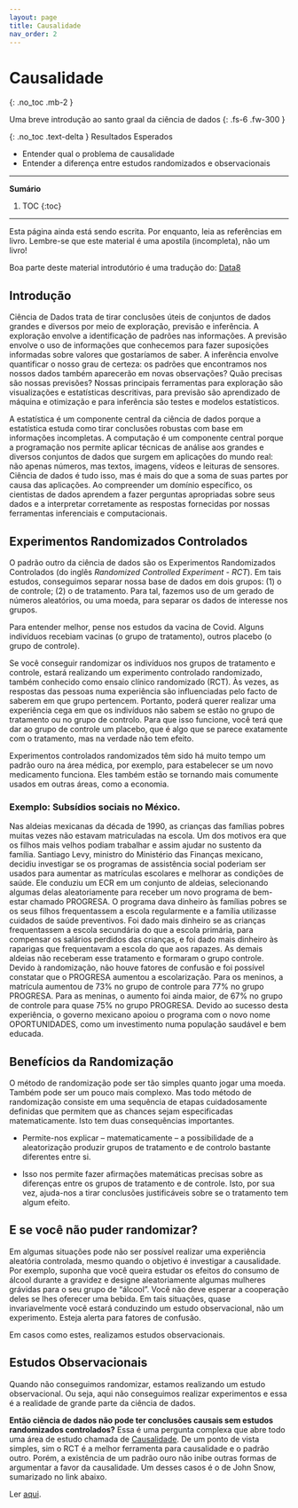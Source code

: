 ```yaml
---
layout: page
title: Causalidade
nav_order: 2
---
```


# Causalidade
{: .no_toc .mb-2 }

Uma breve introdução ao santo graal da ciência de dados
{: .fs-6 .fw-300 }

{: .no_toc .text-delta }
Resultados Esperados

* Entender qual o problema de causalidade
* Entender a diferença entre estudos randomizados e observacionais

---
**Sumário**
1. TOC
{:toc}
---

Esta página ainda está sendo escrita. Por enquanto, leia as
referências em livro. Lembre-se que este material é uma
apostila (incompleta), não um livro!

Boa parte deste material introdutório é uma tradução do:
[Data8](https://inferentialthinking.com/chapters/01/what-is-data-science.html)

## Introdução

Ciência de Dados trata de tirar conclusões úteis de
conjuntos de dados grandes e diversos por meio de
exploração, previsão e inferência. A exploração envolve a
identificação de padrões nas informações. A previsão
envolve o uso de informações que conhecemos para fazer
suposições informadas sobre valores que gostaríamos de
saber. A inferência envolve quantificar o nosso grau de
certeza: os padrões que encontramos nos nossos dados também
aparecerão em novas observações? Quão precisas são nossas
previsões? Nossas principais ferramentas para exploração
são visualizações e estatísticas descritivas, para previsão
são aprendizado de máquina e otimização e para inferência
são testes e modelos estatísticos.

A estatística é um componente central da ciência de dados
porque a estatística estuda como tirar conclusões robustas
com base em informações incompletas. A computação é um
componente central porque a programação nos permite aplicar
técnicas de análise aos grandes e diversos conjuntos de
dados que surgem em aplicações do mundo real: não apenas
números, mas textos, imagens, vídeos e leituras de
sensores. Ciência de dados é tudo isso, mas é mais do que a
soma de suas partes por causa das aplicações. Ao
compreender um domínio específico, os cientistas de dados
aprendem a fazer perguntas apropriadas sobre seus dados e a
interpretar corretamente as respostas fornecidas por nossas
ferramentas inferenciais e computacionais.

## Experimentos Randomizados Controlados

O padrão outro da ciência de dados são os Experimentos
Randomizados Controlados (do inglês *Randomized Controlled
Experiment - RCT*). Em tais estudos, conseguimos separar
nossa base de dados em dois grupos: (1) o de controle; (2)
o de tratamento. Para tal, fazemos uso de um gerado de
números aleatórios, ou uma moeda, para separar os dados de
interesse nos grupos.

Para entender melhor, pense nos estudos da vacina de Covid.
Alguns indivíduos recebiam vacinas (o grupo de tratamento),
outros placebo (o grupo de controle).

Se você conseguir randomizar os indivíduos nos grupos de
tratamento e controle, estará realizando um experimento
controlado randomizado, também conhecido como ensaio
clínico randomizado (RCT). Às vezes, as respostas das
pessoas numa experiência são influenciadas pelo facto de
saberem em que grupo pertencem. Portanto, poderá querer
realizar uma experiência cega em que os indivíduos não
sabem se estão no grupo de tratamento ou no grupo de
controlo. Para que isso funcione, você terá que dar ao
grupo de controle um placebo, que é algo que se parece
exatamente com o tratamento, mas na verdade não tem efeito.

Experimentos controlados randomizados têm sido há muito
tempo um padrão ouro na área médica, por exemplo, para
estabelecer se um novo medicamento funciona. Eles também
estão se tornando mais comumente usados em outras áreas,
como a economia.

### Exemplo: Subsídios sociais no México.

Nas aldeias mexicanas da década de 1990, as crianças das
famílias pobres muitas vezes não estavam matriculadas na
escola. Um dos motivos era que os filhos mais velhos podiam
trabalhar e assim ajudar no sustento da família. Santiago
Levy, ministro do Ministério das Finanças mexicano, decidiu
investigar se os programas de assistência social poderiam
ser usados para aumentar as matrículas escolares e melhorar
as condições de saúde. Ele conduziu um ECR em um conjunto
de aldeias, selecionando algumas delas aleatoriamente para
receber um novo programa de bem-estar chamado PROGRESA. O
programa dava dinheiro às famílias pobres se os seus filhos
frequentassem a escola regularmente e a família utilizasse
cuidados de saúde preventivos. Foi dado mais dinheiro se as
crianças frequentassem a escola secundária do que a escola
primária, para compensar os salários perdidos das crianças,
e foi dado mais dinheiro às raparigas que frequentavam a
escola do que aos rapazes. As demais aldeias não receberam
esse tratamento e formaram o grupo controle. Devido à
randomização, não houve fatores de confusão e foi possível
constatar que o PROGRESA aumentou a escolarização. Para os
meninos, a matrícula aumentou de 73% no grupo de controle
para 77% no grupo PROGRESA. Para as meninas, o aumento foi
ainda maior, de 67% no grupo de controle para quase 75% no
grupo PROGRESA. Devido ao sucesso desta experiência, o
governo mexicano apoiou o programa com o novo nome
OPORTUNIDADES, como um investimento numa população saudável
e bem educada.

## Benefícios da Randomização

O método de randomização pode ser tão simples quanto jogar
uma moeda. Também pode ser um pouco mais complexo. Mas todo
método de randomização consiste em uma sequência de etapas
cuidadosamente definidas que permitem que as chances sejam
especificadas matematicamente. Isto tem duas consequências
importantes.

- Permite-nos explicar – matematicamente – a possibilidade
  de a aleatorização produzir grupos de tratamento e de
  controlo bastante diferentes entre si.

- Isso nos permite fazer afirmações matemáticas precisas
  sobre as diferenças entre os grupos de tratamento e de
  controle. Isto, por sua vez, ajuda-nos a tirar conclusões
  justificáveis sobre se o tratamento tem algum efeito.

## E se você não puder randomizar?

Em algumas situações pode não ser possível realizar uma
experiência aleatória controlada, mesmo quando o objetivo
é investigar a causalidade. Por exemplo, suponha que você
queira estudar os efeitos do consumo de álcool durante a
gravidez e designe aleatoriamente algumas mulheres grávidas
para o seu grupo de “álcool”. Você não deve esperar a
cooperação deles se lhes oferecer uma bebida. Em tais
situações, quase invariavelmente você estará conduzindo um
estudo observacional, não um experimento. Esteja alerta
para fatores de confusão.

Em casos como estes, realizamos estudos observacionais.

## Estudos Observacionais

Quando não conseguimos randomizar, estamos realizando um
estudo observacional. Ou seja, aqui não conseguimos
realizar experimentos e essa é a realidade de grande parte
da ciência de dados.

**Então ciência de dados não pode ter conclusões causais
sem estudos randomizados controlados?** Essa é uma
pergunta complexa que abre todo uma área de estudo chamada
de [Causalidade](https://en.wikipedia.org/wiki/Causality).
De um ponto de vista simples, sim o RCT é a melhor
ferramenta para causalidade e o padrão outro. Porém, a
existência de um padrão ouro não inibe outras formas de
argumentar a favor da causalidade. Um desses casos é o de
John Snow, sumarizado no link abaixo.

Ler [aqui](https://inferentialthinking.com/chapters/02/causality-and-experiments.html).
